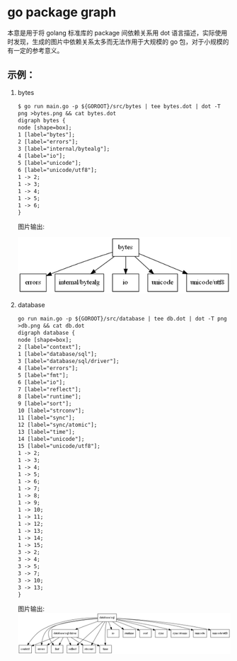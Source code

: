 # go package graph

本意是用于将 golang 标准库的 package 间依赖关系用 dot 语言描述，实际使用时发现，生成的图片中依赖关系太多而无法作用于大规模的 go 包，对于小规模的有一定的参考意义。

## 示例：

1. bytes

    ``` shell
    $ go run main.go -p ${GOROOT}/src/bytes | tee bytes.dot | dot -T png >bytes.png && cat bytes.dot
    digraph bytes {
    node [shape=box];
    1 [label="bytes"];
    2 [label="errors"];
    3 [label="internal/bytealg"];
    4 [label="io"];
    5 [label="unicode"];
    6 [label="unicode/utf8"];
    1 -> 2;
    1 -> 3;
    1 -> 4;
    1 -> 5;
    1 -> 6;
    }
    ```

    图片输出:

    ![bytes.png](./bytes.png)

2. database

    ```shell
    go run main.go -p ${GOROOT}/src/database | tee db.dot | dot -T png >db.png && cat db.dot   
    digraph database {
    node [shape=box];
    2 [label="context"];
    1 [label="database/sql"];
    3 [label="database/sql/driver"];
    4 [label="errors"];
    5 [label="fmt"];
    6 [label="io"];
    7 [label="reflect"];
    8 [label="runtime"];
    9 [label="sort"];
    10 [label="strconv"];
    11 [label="sync"];
    12 [label="sync/atomic"];
    13 [label="time"];
    14 [label="unicode"];
    15 [label="unicode/utf8"];
    1 -> 2;
    1 -> 3;
    1 -> 4;
    1 -> 5;
    1 -> 6;
    1 -> 7;
    1 -> 8;
    1 -> 9;
    1 -> 10;
    1 -> 11;
    1 -> 12;
    1 -> 13;
    1 -> 14;
    1 -> 15;
    3 -> 2;
    3 -> 4;
    3 -> 5;
    3 -> 7;
    3 -> 10;
    3 -> 13;
    }
    ```

    图片输出:
    ![db.png](./db.png)
